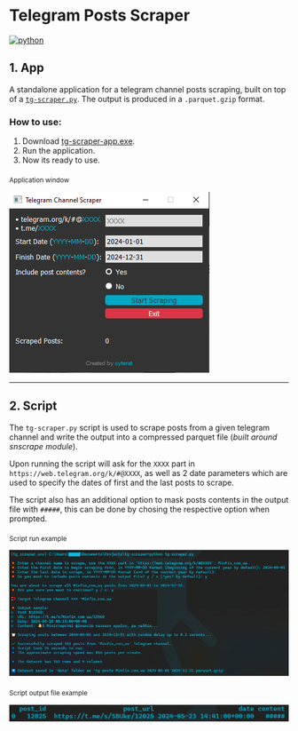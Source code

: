 # Telegram Posts Scraper

[![python](https://img.shields.io/badge/Python-3.10.0-FFD43B)](https://www.python.org/downloads/release/python-3100/)

## 1. App

A standalone application for a telegram channel posts scraping, built on top of a [`tg-scraper.py`](#2-script). The output is produced in a `.parquet.gzip` format.

### How to use:
  1. Download [tg-scraper-app.exe](https://github.com/cyterat/tg-scraper/blob/main/tg-scraper-app.exe).
  2. Run the application.
  3. Now its ready to use.

<sub>Application window</sub>

![](assets/app-window.png)

***

## 2. Script

The `tg-scraper.py` script is used to scrape posts from a given telegram channel and write the output into a compressed parquet file (_built around snscrape module_).

Upon running the script will ask for the `XXXX` part in `https://web.telegram.org/k/#@XXXX`, as well as 2 date parameters which are used to specify the dates of first and the last posts to scrape.

The script also has an additional option to mask posts contents in the output file with `#####`, this can be done by chosing the respective option when prompted.

<sub>Script run example</sub>

![](assets/script-run-example.png)

<sub>Script output file example</sub>

![](assets/script-output-file-example.png)
